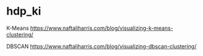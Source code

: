 # hdp_ki
K-Means https://www.naftaliharris.com/blog/visualizing-k-means-clustering/

DBSCAN https://www.naftaliharris.com/blog/visualizing-dbscan-clustering/

